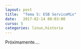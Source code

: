 ```yaml
---
layout: post
title:  "Tema 5: ESB ServiceMix"
date:   2017-02-14 00:03:00
curso: 5
categories: linux,historia
---
```


Próximamente....